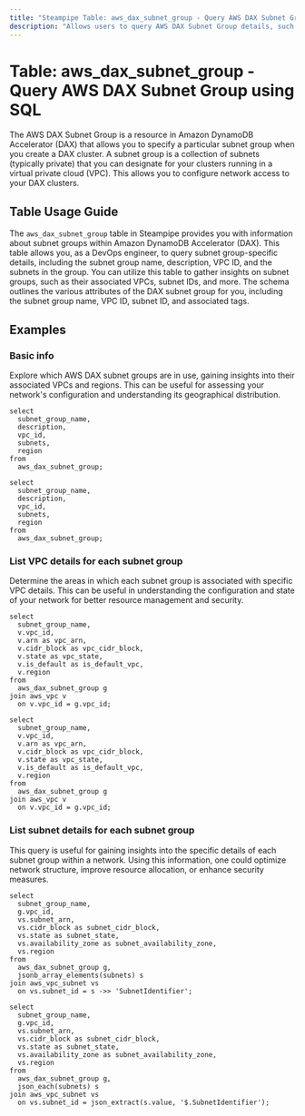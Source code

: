 ```yaml
---
title: "Steampipe Table: aws_dax_subnet_group - Query AWS DAX Subnet Group using SQL"
description: "Allows users to query AWS DAX Subnet Group details, such as the subnet group name, description, VPC ID, and the subnets in the group."
---
```


# Table: aws_dax_subnet_group - Query AWS DAX Subnet Group using SQL

The AWS DAX Subnet Group is a resource in Amazon DynamoDB Accelerator (DAX) that allows you to specify a particular subnet group when you create a DAX cluster. A subnet group is a collection of subnets (typically private) that you can designate for your clusters running in a virtual private cloud (VPC). This allows you to configure network access to your DAX clusters.

## Table Usage Guide

The `aws_dax_subnet_group` table in Steampipe provides you with information about subnet groups within Amazon DynamoDB Accelerator (DAX). This table allows you, as a DevOps engineer, to query subnet group-specific details, including the subnet group name, description, VPC ID, and the subnets in the group. You can utilize this table to gather insights on subnet groups, such as their associated VPCs, subnet IDs, and more. The schema outlines the various attributes of the DAX subnet group for you, including the subnet group name, VPC ID, subnet ID, and associated tags.

## Examples

### Basic info
Explore which AWS DAX subnet groups are in use, gaining insights into their associated VPCs and regions. This can be useful for assessing your network's configuration and understanding its geographical distribution.

```sql+postgres
select
  subnet_group_name,
  description,
  vpc_id,
  subnets,
  region
from
  aws_dax_subnet_group;
```

```sql+sqlite
select
  subnet_group_name,
  description,
  vpc_id,
  subnets,
  region
from
  aws_dax_subnet_group;
```

### List VPC details for each subnet group
Determine the areas in which each subnet group is associated with specific VPC details. This can be useful in understanding the configuration and state of your network for better resource management and security.

```sql+postgres
select
  subnet_group_name,
  v.vpc_id,
  v.arn as vpc_arn,
  v.cidr_block as vpc_cidr_block,
  v.state as vpc_state,
  v.is_default as is_default_vpc,
  v.region
from
  aws_dax_subnet_group g
join aws_vpc v
  on v.vpc_id = g.vpc_id;
```

```sql+sqlite
select
  subnet_group_name,
  v.vpc_id,
  v.arn as vpc_arn,
  v.cidr_block as vpc_cidr_block,
  v.state as vpc_state,
  v.is_default as is_default_vpc,
  v.region
from
  aws_dax_subnet_group g
join aws_vpc v
  on v.vpc_id = g.vpc_id;
```

### List subnet details for each subnet group
This query is useful for gaining insights into the specific details of each subnet group within a network. Using this information, one could optimize network structure, improve resource allocation, or enhance security measures.

```sql+postgres
select
  subnet_group_name,
  g.vpc_id,
  vs.subnet_arn,
  vs.cidr_block as subnet_cidr_block,
  vs.state as subnet_state,
  vs.availability_zone as subnet_availability_zone,
  vs.region
from
  aws_dax_subnet_group g,
  jsonb_array_elements(subnets) s
join aws_vpc_subnet vs
  on vs.subnet_id = s ->> 'SubnetIdentifier';
```

```sql+sqlite
select
  subnet_group_name,
  g.vpc_id,
  vs.subnet_arn,
  vs.cidr_block as subnet_cidr_block,
  vs.state as subnet_state,
  vs.availability_zone as subnet_availability_zone,
  vs.region
from
  aws_dax_subnet_group g,
  json_each(subnets) s
join aws_vpc_subnet vs
  on vs.subnet_id = json_extract(s.value, '$.SubnetIdentifier');
```